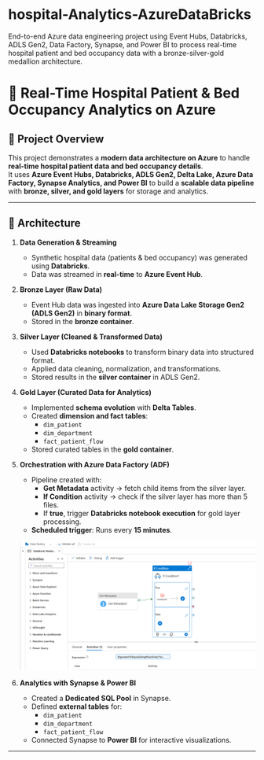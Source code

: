 # hospital-Analytics-AzureDataBricks
End-to-end Azure data engineering project using Event Hubs, Databricks, ADLS Gen2, Data Factory, Synapse, and Power BI to process real-time hospital patient and bed occupancy data with a bronze-silver-gold medallion architecture.

# 🏥 Real-Time Hospital Patient & Bed Occupancy Analytics on Azure

## 📌 Project Overview
This project demonstrates a **modern data architecture on Azure** to handle **real-time hospital patient data and bed occupancy details**.  
It uses **Azure Event Hubs, Databricks, ADLS Gen2, Delta Lake, Azure Data Factory, Synapse Analytics, and Power BI** to build a **scalable data pipeline** with **bronze, silver, and gold layers** for storage and analytics.

---

## 🚀 Architecture
1. **Data Generation & Streaming**
   - Synthetic hospital data (patients & bed occupancy) was generated using **Databricks**.
   - Data was streamed in **real-time** to **Azure Event Hub**.

2. **Bronze Layer (Raw Data)**
   - Event Hub data was ingested into **Azure Data Lake Storage Gen2 (ADLS Gen2)** in **binary format**.
   - Stored in the **bronze container**.

3. **Silver Layer (Cleaned & Transformed Data)**
   - Used **Databricks notebooks** to transform binary data into structured format.
   - Applied data cleaning, normalization, and transformations.
   - Stored results in the **silver container** in ADLS Gen2.

4. **Gold Layer (Curated Data for Analytics)**
   - Implemented **schema evolution** with **Delta Tables**.
   - Created **dimension and fact tables**:
     - `dim_patient`
     - `dim_department`
     - `fact_patient_flow`
   - Stored curated tables in the **gold container**.

5. **Orchestration with Azure Data Factory (ADF)**
   - Pipeline created with:
     - **Get Metadata** activity → fetch child items from the silver layer.
     - **If Condition** activity → check if the silver layer has more than 5 files.
     - If **true**, trigger **Databricks notebook execution** for gold layer processing.
   - **Scheduled trigger**: Runs every **15 minutes**.

   ![ADF Pipeline](DataFactory%20Databricks%20notebook%20execution.png)

6. **Analytics with Synapse & Power BI**
   - Created a **Dedicated SQL Pool** in Synapse.
   - Defined **external tables** for:
     - `dim_patient`
     - `dim_department`
     - `fact_patient_flow`
   - Connected Synapse to **Power BI** for interactive visualizations.

---

